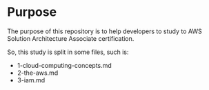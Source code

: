 
# Purpose

The purpose of this repository is to help developers to study to AWS Solution Architecture Associate certification.

So, this study is split in some files, such is:

- 1-cloud-computing-concepts.md
- 2-the-aws.md
- 3-iam.md